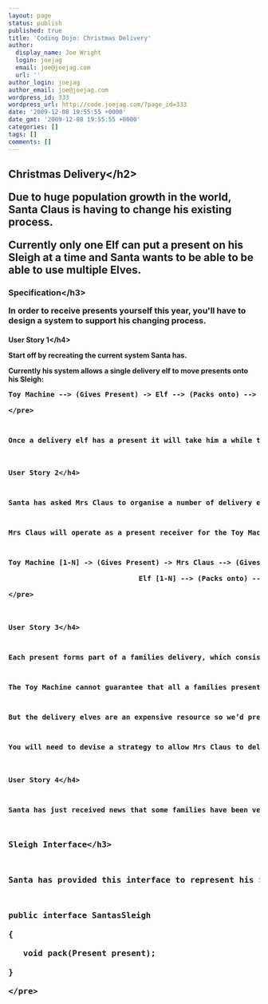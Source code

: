 ```yaml
---
layout: page
status: publish
published: true
title: 'Coding Dojo: Christmas Delivery'
author:
  display_name: Joe Wright
  login: joejag
  email: joe@joejag.com
  url: ''
author_login: joejag
author_email: joe@joejag.com
wordpress_id: 333
wordpress_url: http://code.joejag.com/?page_id=333
date: '2009-12-08 19:55:55 +0000'
date_gmt: '2009-12-08 19:55:55 +0000'
categories: []
tags: []
comments: []
---
```

<h2>Christmas Delivery<&#47;h2></p>
<p>Due to huge population growth in the world, Santa Claus is having to change his existing process. </p>
<p>Currently only one Elf can put a present on his Sleigh at a time and Santa wants to be able to be able to use multiple Elves.</p>
<h3>Specification<&#47;h3></p>
<p>In order to receive presents yourself this year, you'll have to design a system to support his changing process.</p>
<h4>User Story 1<&#47;h4></p>
<p>Start off by recreating the current system Santa has.  </p>
<p>Currently his system allows a single delivery elf to move presents onto his Sleigh:</p>
<pre class="sh_ruby">
Toy Machine --> (Gives Present) -> Elf --> (Packs onto) --> Santa Sleigh<br />
<&#47;pre></p>
<p>Once a delivery elf has a present it will take him a while to put it onto Santa's Sleigh.  Once he has he calls back to say he's available to transport another present.</p>
<h4>User Story 2<&#47;h4></p>
<p>Santa has asked Mrs Claus to organise a number of delivery elves who will put presents onto his Sleigh.</p>
<p>Mrs Claus will operate as a present receiver for the Toy Machines.  She will then give these presents to the available delivery elves.  If no elves are available she will keep hold of the present until they are available.</p>
<pre class="sh_ruby">
Toy Machine [1-N] -> (Gives Present) -> Mrs Claus --> (Gives Present) -><br />
                               Elf [1-N] --> (Packs onto) --> Santa Sleigh<br />
<&#47;pre></p>
<h4>User Story 3<&#47;h4></p>
<p>Each present forms part of a families delivery, which consist of 1..N presents. </p>
<p>The Toy Machine cannot guarantee that all a families presents will be sent to Mrs Claus together.  Other families presents could come in-between.  Where possible, presents from different families should not be put on the sleigh independently.  </p>
<p>But the delivery elves are an expensive resource so we&rsquo;d prefer the requests to be interleaved rather than having them sit idle.</p>
<p>You will need to devise a strategy to allow Mrs Claus to deliver presents by family when possible.</p>
<h4>User Story 4<&#47;h4></p>
<p>Santa has just received news that some families have been very naughty during the holiday period.  He wants to be able to cancel presents for these families by telling Mrs Claus to discard their presents.</p>
<h3>Sleigh Interface<&#47;h3></p>
<p>Santa has provided this interface to represent his Sleigh.</p>
<pre class="sh_java sh_sourceCode">
public interface SantasSleigh<br />
{<br />
   void pack(Present present);<br />
}<br />
<&#47;pre></p>
